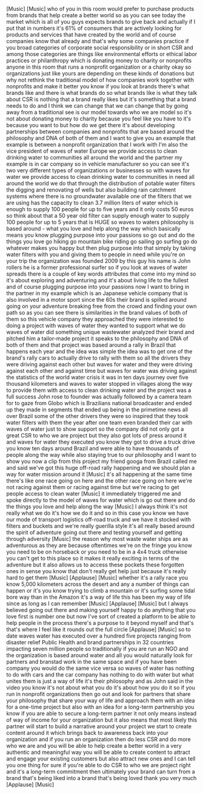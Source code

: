 
[Music]
[Music]
who of you in this room would prefer to
purchase products from brands that help
create a better world so as you can see
today the market which is all of you
guys expects brands to give back and
actually if I put that in numbers it&#39;s
61% of consumers that are actively
looking for products and services that
have created by the world and of course
companies know that already
and that&#39;s why some companies practice
if you broad categories of corporate
social responsibility or in short CSR
and among those categories are things
like environmental efforts or ethical
labor practices or philanthropy which is
donating money to charity or nonprofits
anyone in this room that runs a
nonprofit organization or a charity okay
so organizations just like yours are
depending on these kinds of donations
but why not
rethink the traditional model of how
companies work together with nonprofits
and make it better you know if you look
at brands there&#39;s what brands like and
there is what brands do so what brands
like is what they talk about CSR is
nothing that a brand really likes but
it&#39;s something that a brand needs to do
and I think we can change that we can
change that by going away from a
traditional see is our model towards who
we are model so it&#39;s not about donating
money to charity because you feel like
you have to it&#39;s because you want to but
how do we get there it&#39;s about
developing partnerships between
companies and nonprofits that are based
around the philosophy and DNA of both of
them and I want to give you an example
that example is between a nonprofit
organization that I work with I&#39;m also
the vice president of waves of water
Europe
we provide access to clean drinking
water to communities all around the
world and the partner my example is in
car company so in vehicle manufacturer
so you can see it&#39;s two very different
types of organizations or businesses so
with waves for water we provide access
to clean drinking water to communities
in need all around the world we do that
through the distribution of potable
water filters the digging and renovating
of wells but also building rain
catchment systems where there is no
groundwater available one of the filters
that we are using has the capacity to
clean 3.7 million liters of water which
is enough to supply 100 people for up to
five years and it only costs 50 euros so
think about that a 50 year old filter
can supply enough water to supply 100
people for up to 5 years that is HUGE so
waves to waters philosophy is based
around - what you love and help along
the way which basically means you know
plugging purpose into your passions so
go out and do the things you love go
hiking go mountain bike riding go
sailing go surfing go do whatever makes
you happy
but then plug purpose into that simply
by taking water filters with you and
giving them to people in need while
you&#39;re on your trip the organization was
founded 2009 by this guy his name is
John rollers he is a former professional
surfer so if you look at waves of water
spreads there is a couple of key words
attributes that come into my mind so
it&#39;s about exploring and adventuring and
it&#39;s about living life to the fullest
and of course plugging purpose into your
passions now I want to bring in the
partner in my example which is an
Japanese vehicle company that is also
involved in a motor sport since the 60s
their brand is spilled around going on
your adventure breaking free from the
crowd
and finding your own path so as you can
see there is similarities in the brand
values of both of them so this vehicle
company they approached they were
interested to doing a project with waves
of water they wanted to support what we
do waves of water did something unique
wastewater analyzed their brand and
pitched him a tailor-made project it
speaks to the philosophy and DNA of both
of them and that project was based
around a rally in Brazil that happens
each year and the idea was simple the
idea was to get one of the brand&#39;s rally
cars to actually drive to rally with
them so all the drivers they were
driving against each other but waves for
water and they were driving against each
other and against time but waves for
water was driving against the statistics
of the world water crisis it was in ten
days journey over five thousand
kilometers and waves to water stopped in
villages along the way to provide them
with access to clean drinking water and
the project was a full success John rose
to founder was actually followed by a
camera team for to gaze from Globo which
is Brazilians national broadcaster and
ended up they made in segments that
ended up being in the primetime news all
over Brazil some of the other drivers
they were so inspired that they took
water filters with them the year after
one team even branded their car with
waves of water just to show support so
the company did not only got a great CSR
to who we are project but they also got
lots of press around it and waves for
water they executed you know they got to
drive a truck drive you know ten days
around Brazil and were able to have
thousands of people along the way while
also staying true to our philosophy and
I want to show you now a clip from this
project
my friend googa from Brazil called me
and said we&#39;ve got this huge off-road
rally happening and we should plan a way
for water mission around it
[Music]
it&#39;s all happening at the same time
there&#39;s like one race going on here and
the other race going on here
we&#39;re not racing against them or racing
against time but we&#39;re racing to get
people access to clean water
[Music]
it immediately triggered me and spoke
directly to the model of waves for water
which is go out there and do the things
you love and help along the way
[Music]
I always think it&#39;s not really what we
do it&#39;s how we do it and so in this case
you know we have our mode of transport
logistics off-road truck and we have it
stocked with filters and buckets and
we&#39;re really guerilla style it&#39;s all
really based around the spirit of
adventure going out there and testing
yourself and getting through adversity
[Music]
the reason why most waste water ships
are as adventurous as they are because
oftentimes we&#39;re on the fringe you know
you need to be on horseback or you need
to be in a 4x4 truck otherwise you can&#39;t
get to this place so it makes it really
exciting in terms of the adventure but
it also allows us to access these
pockets these forgotten ones in sense
you know that don&#39;t really get help just
because it&#39;s really hard to get them
[Music]
[Applause]
[Music]
whether it&#39;s a rally race you know 5,000
kilometers across the desert and any a
number of things can happen or it&#39;s you
know trying to climb a mountain or it&#39;s
surfing some tidal bore way than in the
Amazon it&#39;s a way of life this has been
my way of life since as long as I can
remember
[Music]
[Applause]
[Music]
but I always believed going out there
and making yourself happy to do anything
that you love first is number one but
now I&#39;ve sort of created a platform to
be able to help people in the process
there&#39;s a purpose to it beyond myself
and that&#39;s that&#39;s where I feel like it
rounds out the full circle
[Applause]
[Music]
so to date waves water has executed over
a hundred five projects ranging from
disaster relief Public Health and brand
partnerships in 32 countries impacting
seven million people so traditionally if
you are run an NGO and the organization
is based around water and all you would
naturally look for partners and branstad
work in the same space and if you have
been company you would do the same vice
versa so waves of water has nothing to
do with cars and the car company has
nothing to do with water but what unites
them is just a way of life it&#39;s their
philosophy and as John said in the video
you know it&#39;s not about what you do it&#39;s
about how you do it
so if you run in nonprofit organizations
then go out and look for partners that
share your philosophy that share your
way of life and approach them with an
idea for a one-time project but also
with an idea for a long-term partnership
you know if you are able to secure a
long-term partner it not only means
instead of way of income for your
organization but it also means that most
likely this partner will start to build
a narrative around your project we start
to create content around it which brings
back to awareness back into your
organization and if you run an
organization then do less CSR and do
more who we are and you will be able to
help create a better world in a very
authentic and meaningful way you will be
able to create content to attract and
engage your existing customers but also
attract new ones and I can tell you one
thing for sure if you&#39;re able to do CSR
to who we are project right and it&#39;s a
long-term commitment then ultimately
your brand can turn from a brand that&#39;s
being liked into a brand that&#39;s being
loved thank you very much
[Applause]
[Music]
